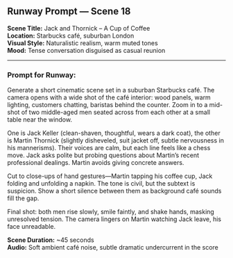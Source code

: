 ## Runway Prompt — Scene 18

**Scene Title:** Jack and Thornick – A Cup of Coffee  
**Location:** Starbucks café, suburban London  
**Visual Style:** Naturalistic realism, warm muted tones  
**Mood:** Tense conversation disguised as casual reunion  

---

### Prompt for Runway:

Generate a short cinematic scene set in a suburban Starbucks café. The camera opens with a wide shot of the café interior: wood panels, warm lighting, customers chatting, baristas behind the counter. Zoom in to a mid-shot of two middle-aged men seated across from each other at a small table near the window.

One is Jack Keller (clean-shaven, thoughtful, wears a dark coat), the other is Martin Thornick (slightly disheveled, suit jacket off, subtle nervousness in his mannerisms). Their voices are calm, but each line feels like a chess move. Jack asks polite but probing questions about Martin’s recent professional dealings. Martin avoids giving concrete answers.

Cut to close-ups of hand gestures—Martin tapping his coffee cup, Jack folding and unfolding a napkin. The tone is civil, but the subtext is suspicion. Show a short silence between them as background café sounds fill the gap.

Final shot: both men rise slowly, smile faintly, and shake hands, masking unresolved tension. The camera lingers on Martin watching Jack leave, his face unreadable.

**Scene Duration:** ~45 seconds  
**Audio:** Soft ambient café noise, subtle dramatic undercurrent in the score

